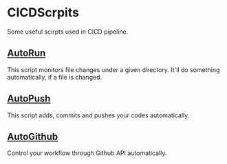 # CICDScrpits
Some useful scirpts used in CICD pipeline.
## [AutoRun](https://github.com/wangziling100/CICDScrpits/tree/master/shell/AutoRun)
This script monitors file changes under a given directory. It'll do something automatically, if a file is changed.
## [AutoPush](https://github.com/wangziling100/CICDScrpits/tree/master/shell/AutoPush)
This script adds, commits and pushes your codes automatically.
## [AutoGithub](https://github.com/wangziling100/CICDScrpits/tree/master/shell/AutoGithub)
Control your workflow through Github API automatically.
